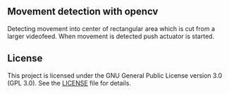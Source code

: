 ## Movement detection with opencv 

Detecting movement into center of rectangular area which is cut from a larger videofeed. When movement is detected push actuator is started.

## License

This project is licensed under the GNU General Public License version 3.0 (GPL 3.0). See the [LICENSE](LICENSE) file for details.

